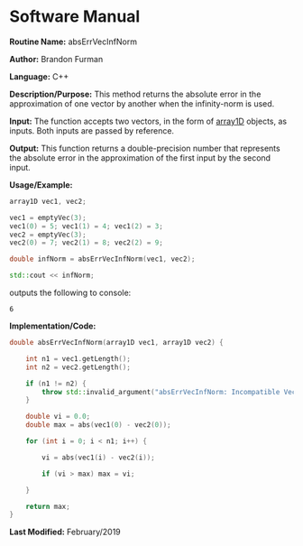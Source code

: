 # Software Manual

**Routine Name:** absErrVecInfNorm

**Author:** Brandon Furman

**Language:** C++

**Description/Purpose:** This method returns the absolute error in the approximation of one vector by another when the infinity-norm is used.

**Input:** The function accepts two vectors, in the form of [array1D](https://brandonfurman.github.io/math5610/SoftwareManual/DataStructures/array1D) objects, as inputs. Both inputs are passed by reference.

**Output:** This function returns a double-precision number that represents the absolute error in the approximation of the first input by the second input.

**Usage/Example:**
```cpp
array1D vec1, vec2;

vec1 = emptyVec(3);
vec1(0) = 5; vec1(1) = 4; vec1(2) = 3;
vec2 = emptyVec(3);
vec2(0) = 7; vec2(1) = 8; vec2(2) = 9;

double infNorm = absErrVecInfNorm(vec1, vec2);

std::cout << infNorm;
```
outputs the following to console:
```
6
```

**Implementation/Code:** 

```cpp
double absErrVecInfNorm(array1D vec1, array1D vec2) {

	int n1 = vec1.getLength();
	int n2 = vec2.getLength();

	if (n1 != n2) {
		throw std::invalid_argument("absErrVecInfNorm: Incompatible Vector Sizes");
	}

	double vi = 0.0;
	double max = abs(vec1(0) - vec2(0));

	for (int i = 0; i < n1; i++) {

		vi = abs(vec1(i) - vec2(i));

		if (vi > max) max = vi;

	}

	return max;
}
```

**Last Modified:** February/2019
